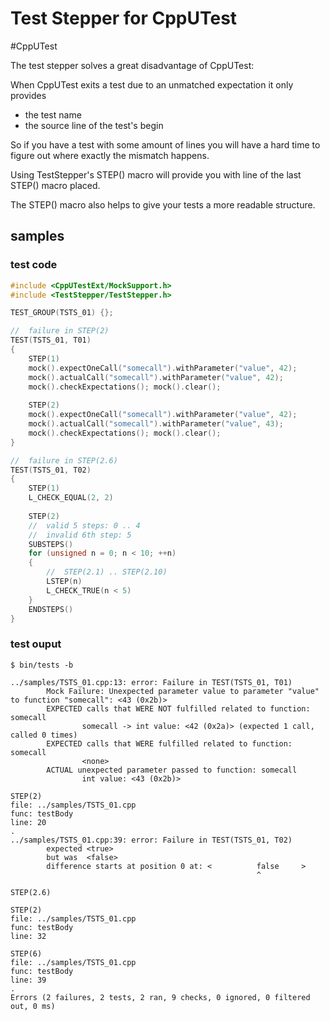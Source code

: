 # Test Stepper for CppUTest

#CppUTest

The test stepper solves a great disadvantage of CppUTest:

When CppUTest exits a test due to an unmatched expectation it only provides
- the test name
- the source line of the test's begin

So if you have a test with some amount of lines
you will have a hard time to figure out
where exactly the mismatch happens.

Using TestStepper's STEP() macro
will provide you with line of the last STEP() macro placed.

The STEP() macro also helps
to give your tests a more readable structure.

## samples

### test code
```cpp
#include <CppUTestExt/MockSupport.h>
#include <TestStepper/TestStepper.h>

TEST_GROUP(TSTS_01) {};

//  failure in STEP(2)
TEST(TSTS_01, T01)
{
    STEP(1)
    mock().expectOneCall("somecall").withParameter("value", 42);
    mock().actualCall("somecall").withParameter("value", 42);
    mock().checkExpectations(); mock().clear();
    
    STEP(2)
    mock().expectOneCall("somecall").withParameter("value", 42);
    mock().actualCall("somecall").withParameter("value", 43);
    mock().checkExpectations(); mock().clear();
}

//  failure in STEP(2.6)
TEST(TSTS_01, T02)
{
    STEP(1)
    L_CHECK_EQUAL(2, 2)
    
    STEP(2)
    //  valid 5 steps: 0 .. 4
    //  invalid 6th step: 5
    SUBSTEPS()
    for (unsigned n = 0; n < 10; ++n)
    {
        //  STEP(2.1) .. STEP(2.10)
        LSTEP(n)
        L_CHECK_TRUE(n < 5)
    }
    ENDSTEPS()
}
```
### test ouput
```shell
$ bin/tests -b

../samples/TSTS_01.cpp:13: error: Failure in TEST(TSTS_01, T01)
        Mock Failure: Unexpected parameter value to parameter "value" to function "somecall": <43 (0x2b)>
        EXPECTED calls that WERE NOT fulfilled related to function: somecall
                somecall -> int value: <42 (0x2a)> (expected 1 call, called 0 times)
        EXPECTED calls that WERE fulfilled related to function: somecall
                <none>
        ACTUAL unexpected parameter passed to function: somecall
                int value: <43 (0x2b)>

STEP(2)
file: ../samples/TSTS_01.cpp
func: testBody
line: 20
.
../samples/TSTS_01.cpp:39: error: Failure in TEST(TSTS_01, T02)
        expected <true>
        but was  <false>
        difference starts at position 0 at: <          false     >
                                                       ^

STEP(2.6)

STEP(2)
file: ../samples/TSTS_01.cpp
func: testBody
line: 32

STEP(6)
file: ../samples/TSTS_01.cpp
func: testBody
line: 39
.
Errors (2 failures, 2 tests, 2 ran, 9 checks, 0 ignored, 0 filtered out, 0 ms)
```



